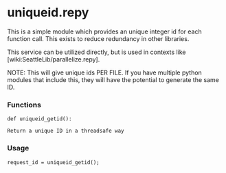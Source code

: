 # uniqueid.repy

This is a simple module which provides an unique integer id for each function call. This exists to reduce redundancy in other libraries.

This service can be utilized directly, but is used in contexts like [wiki:SeattleLib/parallelize.repy].
	
NOTE: This will give unique ids PER FILE. If you have multiple python modules that include this, they will have the potential to generate the same ID.

### Functions

```
def uniqueid_getid():
```
    Return a unique ID in a threadsafe way

### Usage

```
request_id = uniqueid_getid();
```